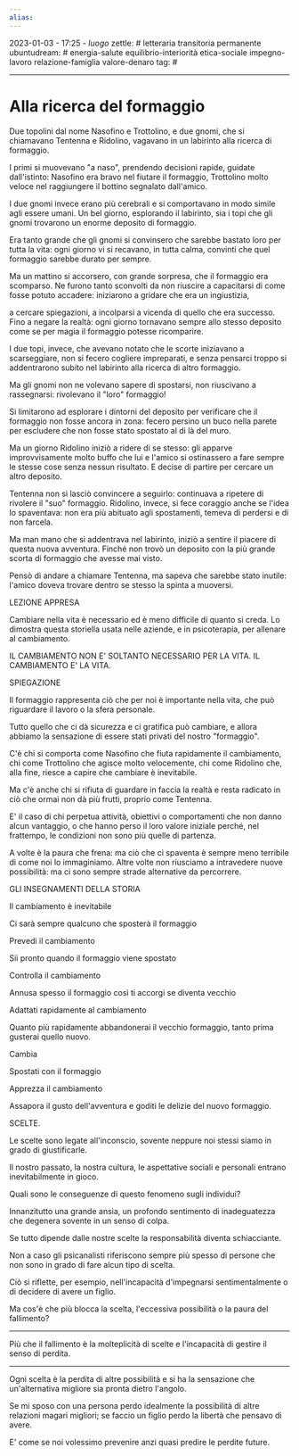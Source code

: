 ```yaml
---
alias: 
---
```

2023-01-03 - 17:25 - *luogo*
zettle: # letteraria transitoria permanente
ubuntudream: # energia-salute equilibrio-interiorità etica-sociale impegno-lavoro relazione-famiglia valore-denaro 
tag: #

---
# Alla ricerca del formaggio

Due topolini dal nome Nasofino e Trottolino, e due gnomi, che si chiamavano Tentenna e Ridolino, vagavano in un labirinto alla ricerca di formaggio.

I primi si muovevano "a naso", prendendo decisioni rapide, guidate dall'istinto: Nasofino era bravo nel fiutare il formaggio, Trottolino molto veloce nel raggiungere il bottino segnalato dall'amico.

I due gnomi invece erano più cerebrali e si comportavano in modo simile agli essere umani. Un bel giorno, esplorando il labirinto, sia i topi che gli gnomi trovarono un enorme deposito di formaggio.

Era tanto grande che gli gnomi si convinsero che sarebbe bastato loro per tutta la vita: ogni giorno vi si recavano, in tutta calma, convinti che quel formaggio sarebbe durato per sempre.

Ma un mattino si accorsero, con grande sorpresa, che il formaggio era scomparso. Ne furono tanto sconvolti da non riuscire a capacitarsi di come fosse potuto accadere: iniziarono a gridare che era un ingiustizia,

a cercare spiegazioni, a incolparsi a vicenda di quello che era successo. Fino a negare la realtà: ogni giorno tornavano sempre allo stesso deposito come se per magia il formaggio potesse ricomparire.

I due topi, invece, che avevano notato che le scorte iniziavano a scarseggiare, non si fecero cogliere impreparati, e senza pensarci troppo si addentrarono subito nel labirinto alla ricerca di altro formaggio.

Ma gli gnomi non ne volevano sapere di spostarsi, non riuscivano a rassegnarsi: rivolevano il "loro" formaggio!

Si limitarono ad esplorare i dintorni del deposito per verificare che il formaggio non fosse ancora in zona: fecero persino un buco nella parete per escludere che non fosse stato spostato al di là del muro.

Ma un giorno Ridolino iniziò a ridere di se stesso: gli apparve improvvisamente molto buffo che lui e l'amico si ostinassero a fare sempre le stesse cose senza nessun risultato. E decise di partire per cercare un altro deposito.

Tentenna non si lasciò convincere a seguirlo: continuava a ripetere di rivolere il "suo" formaggio. Ridolino, invece, si fece coraggio anche se l'idea lo spaventava: non era più abituato agli spostamenti, temeva di perdersi e di non farcela.

Ma man mano che si addentrava nel labirinto, iniziò a sentire il piacere di questa nuova avventura. Finché non trovò un deposito con la più grande scorta di formaggio che avesse mai visto.

Pensò di andare a chiamare Tentenna, ma sapeva che sarebbe stato inutile: l'amico doveva trovare dentro se stesso la spinta a muoversi.

  

LEZIONE APPRESA 

Cambiare nella vita è necessario ed è meno difficile di quanto si creda. Lo dimostra questa storiella usata nelle aziende, e in psicoterapia, per allenare al cambiamento.

IL CAMBIAMENTO NON E' SOLTANTO NECESSARIO PER LA VITA. IL CAMBIAMENTO E' LA VITA.

SPIEGAZIONE

Il formaggio rappresenta ciò che per noi è importante nella vita, che può riguardare il lavoro o la sfera personale.

Tutto quello che ci dà sicurezza e ci gratifica può cambiare, e allora abbiamo la sensazione di essere stati privati del nostro "formaggio".

C'è chi si comporta come Nasofino che fiuta rapidamente il cambiamento, chi come Trottolino che agisce molto velocemente, chi come Ridolino che, alla fine, riesce a capire che cambiare è inevitabile.

Ma c'è anche chi si rifiuta di guardare in faccia la realtà e resta radicato in ciò che ormai non dà più frutti, proprio come Tentenna.

E' il caso di chi perpetua attività, obiettivi o comportamenti che non danno alcun vantaggio, o che hanno perso il loro valore iniziale perché, nel frattempo, le condizioni non sono più quelle di partenza.

A volte è la paura che frena: ma ciò che ci spaventa è sempre meno terribile di come noi lo immaginiamo. Altre volte non riusciamo a intravedere nuove possibilità: ma ci sono sempre strade alternative da percorrere.

GLI INSEGNAMENTI DELLA STORIA

Il cambiamento è inevitabile

Ci sarà sempre qualcuno che sposterà il formaggio

Prevedi il cambiamento

Sii pronto quando il formaggio viene spostato

Controlla il cambiamento

Annusa spesso il formaggio così ti accorgi se diventa vecchio

Adattati rapidamente al cambiamento

Quanto più rapidamente abbandonerai il vecchio formaggio, tanto prima gusterai quello nuovo.

Cambia

Spostati con il formaggio

Apprezza il cambiamento

Assapora il gusto dell'avventura e goditi le delizie del nuovo formaggio.

  
  

SCELTE.

Le scelte sono legate all'inconscio, sovente neppure noi stessi siamo in grado di giustificarle.

Il nostro passato, la nostra cultura, le aspettative sociali e personali entrano inevitabilmente in gioco.

  

Quali sono le conseguenze di questo fenomeno sugli individui?

Innanzitutto una grande ansia, un profondo sentimento di inadeguatezza che degenera sovente in un senso di colpa.

Se tutto dipende dalle nostre scelte la responsabilità diventa schiacciante.

Non a caso gli psicanalisti riferiscono sempre più spesso di persone che non sono in grado di fare alcun tipo di scelta.

Ciò si riflette, per esempio, nell'incapacità d'impegnarsi sentimentalmente o di decidere di avere un figlio.

  

Ma cos'è che più blocca la scelta, l'eccessiva possibilità o la paura del fallimento?

************************************************************************
Più che il fallimento è la molteplicità di scelte e l'incapacità di gestire il senso di perdita.
************************************************************************

Ogni scelta è la perdita di altre possibilità e si ha la sensazione che un'alternativa migliore sia pronta dietro l'angolo.

Se mi sposo con una persona perdo idealmente la possibilità di altre relazioni magari migliori; se faccio un figlio perdo la libertà che pensavo di avere. 

E' come se noi volessimo prevenire anzi quasi predire le perdite future.
